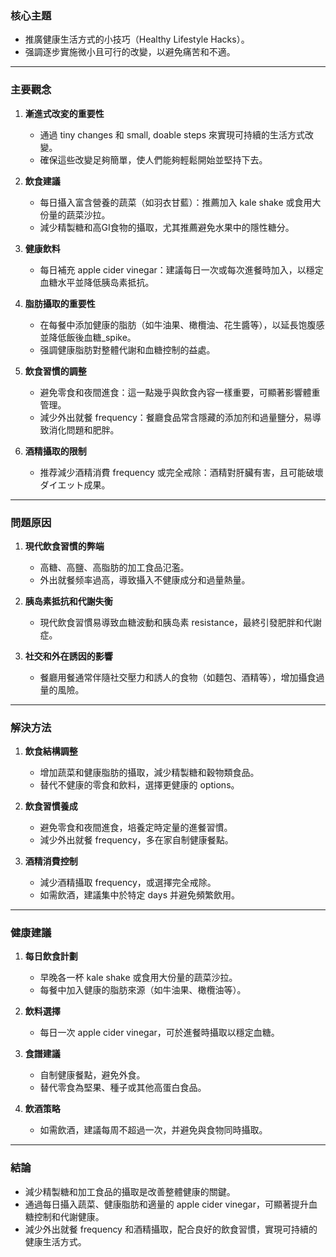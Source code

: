 ### 核心主題
- 推廣健康生活方式的小技巧（Healthy Lifestyle Hacks）。
- 强調逐步實施微小且可行的改變，以避免痛苦和不適。

---

### 主要觀念
1. **漸進式改変的重要性**  
   - 通過 tiny changes 和 small, doable steps 來實現可持續的生活方式改變。
   - 確保這些改變足夠簡單，使人們能夠輕鬆開始並堅持下去。

2. **飲食建議**  
   - 每日攝入富含營養的蔬菜（如羽衣甘藍）：推薦加入 kale shake 或食用大份量的蔬菜沙拉。
   - 減少精製糖和高GI食物的攝取，尤其推薦避免水果中的隱性糖分。

3. **健康飲料**  
   - 每日補充 apple cider vinegar：建議每日一次或每次進餐時加入，以穩定血糖水平並降低胰岛素抵抗。

4. **脂肪攝取的重要性**  
   - 在每餐中添加健康的脂肪（如牛油果、橄欖油、花生醬等），以延長饱腹感並降低飯後血糖_spike。
   - 强調健康脂肪對整體代謝和血糖控制的益處。

5. **飲食習慣的調整**  
   - 避免零食和夜間進食：這一點幾乎與飲食內容一樣重要，可顯著影響體重管理。
   - 減少外出就餐 frequency：餐廳食品常含隱藏的添加剂和過量鹽分，易導致消化問題和肥胖。

6. **酒精攝取的限制**  
   - 推荐減少酒精消費 frequency 或完全戒除：酒精對肝臟有害，且可能破壞ダイエット成果。

---

### 問題原因
1. **現代飲食習慣的弊端**  
   - 高糖、高鹽、高脂肪的加工食品氾濫。
   - 外出就餐频率過高，導致攝入不健康成分和過量熱量。

2. **胰岛素抵抗和代謝失衡**  
   - 現代飲食習慣易導致血糖波動和胰岛素 resistance，最終引發肥胖和代謝症。

3. **社交和外在誘因的影響**  
   - 餐廳用餐通常伴隨社交壓力和誘人的食物（如麵包、酒精等），增加攝食過量的風險。

---

### 解決方法
1. **飲食結構調整**  
   - 增加蔬菜和健康脂肪的攝取，減少精製糖和穀物類食品。
   - 替代不健康的零食和飲料，選擇更健康的	options。

2. **飲食習慣養成**  
   - 避免零食和夜間進食，培養定時定量的進餐習慣。
   - 減少外出就餐 frequency，多在家自制健康餐點。

3. **酒精消費控制**  
   - 減少酒精攝取 frequency，或選擇完全戒除。
   - 如需飲酒，建議集中於特定 days 并避免頻繁飲用。

---

### 健康建議
1. **每日飲食計劃**  
   - 早晚各一杯 kale shake 或食用大份量的蔬菜沙拉。
   - 每餐中加入健康的脂肪來源（如牛油果、橄欖油等）。

2. **飲料選擇**  
   - 每日一次 apple cider vinegar，可於進餐時攝取以穩定血糖。

3. **食譜建議**  
   - 自制健康餐點，避免外食。
   - 替代零食為堅果、種子或其他高蛋白食品。

4. **飲酒策略**  
   - 如需飲酒，建議每周不超過一次，并避免與食物同時攝取。

---

### 結論
- 減少精製糖和加工食品的攝取是改善整體健康的關鍵。
- 通過每日攝入蔬菜、健康脂肪和適量的 apple cider vinegar，可顯著提升血糖控制和代謝健康。
- 減少外出就餐 frequency 和酒精攝取，配合良好的飲食習慣，實現可持續的健康生活方式。